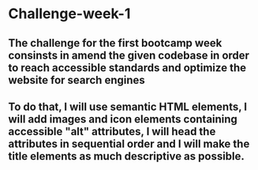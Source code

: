 # Challenge-week-1

## The challenge for the first bootcamp week consinsts in amend the given codebase in order to reach accessible standards and optimize the website for search engines

## To do that, I will use semantic HTML elements, I will add images and icon elements containing accessible "alt" attributes, I will head the attributes in sequential order and I will make the title elements as much descriptive as possible.